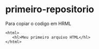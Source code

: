 # primeiro-repositorio

Para copiar o codigo em HRML
```
<html>
   <hl>Meu primeiro arquivo HTML</hl>
</html>
```

